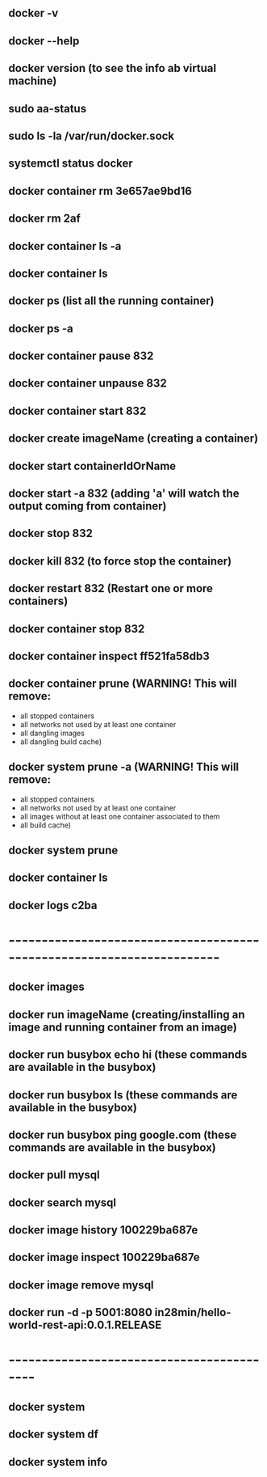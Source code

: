 ## docker -v
## docker --help
## docker version (to see the info ab virtual machine)
## sudo aa-status
## sudo ls -la /var/run/docker.sock
## systemctl status docker

## docker container rm 3e657ae9bd16
## docker rm 2af
## docker container ls -a
## docker container ls
## docker ps (list all the running container)
## docker ps -a
## docker container pause 832
## docker container unpause 832
## docker container start 832
## docker create imageName (creating a container)
## docker start containerIdOrName
## docker start -a 832 (adding 'a' will watch the output coming from container) 
## docker stop 832
## docker kill 832 (to force stop the container)
## docker restart 832 (Restart one or more containers)
## docker container stop 832
## docker container inspect ff521fa58db3
## docker container prune (WARNING! This will remove:
  - all stopped containers
  - all networks not used by at least one container
  - all dangling images
  - all dangling build cache)
## docker system prune -a (WARNING! This will remove:
  - all stopped containers
  - all networks not used by at least one container
  - all images without at least one container associated to them
  - all build cache)
## docker system prune 
## docker container ls
## docker logs c2ba

# ----------------------------------------------------------------------

## docker images
## docker run imageName (creating/installing an image and running container from an image)
## docker run busybox echo hi (these commands are available in the busybox)
## docker run busybox ls  (these commands are available in the busybox)
## docker run busybox ping google.com (these commands are available in the busybox)
## docker pull mysql
## docker search mysql
## docker image history 100229ba687e
## docker image inspect 100229ba687e
## docker image remove mysql
## docker run -d -p 5001:8080 in28min/hello-world-rest-api:0.0.1.RELEASE

# ------------------------------------------
## docker system
## docker system df
## docker system info



